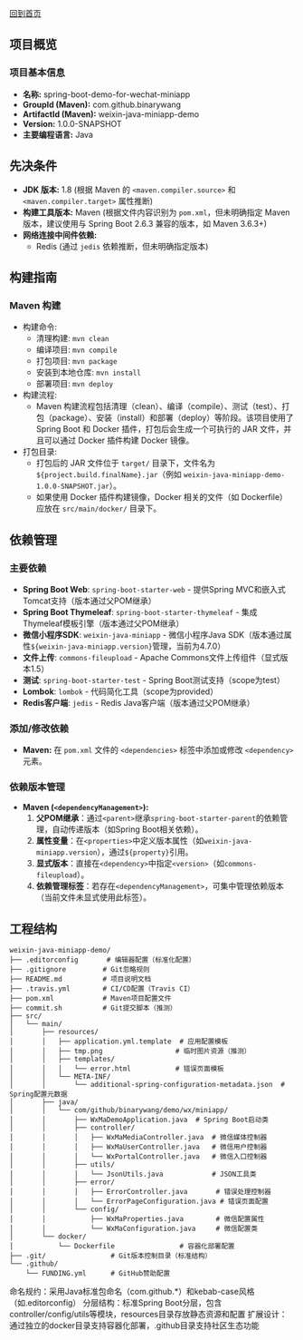 [回到首页](../README.md)

## 项目概览
### 项目基本信息
- **名称:** spring-boot-demo-for-wechat-miniapp
- **GroupId (Maven):** com.github.binarywang
- **ArtifactId (Maven):** weixin-java-miniapp-demo
- **Version:** 1.0.0-SNAPSHOT
- **主要编程语言:** Java

## 先决条件
- **JDK 版本:** 1.8 (根据 Maven 的 `<maven.compiler.source>` 和 `<maven.compiler.target>` 属性推断)
- **构建工具版本:** Maven (根据文件内容识别为 `pom.xml`，但未明确指定 Maven 版本，建议使用与 Spring Boot 2.6.3 兼容的版本，如 Maven 3.6.3+)
- **网络连接中间件依赖:**
  - Redis (通过 `jedis` 依赖推断，但未明确指定版本)

## 构建指南
### Maven 构建
- 构建命令:
    - 清理构建: `mvn clean`
    - 编译项目: `mvn compile`
    - 打包项目: `mvn package`
    - 安装到本地仓库: `mvn install`
    - 部署项目: `mvn deploy`
- 构建流程: 
    - Maven 构建流程包括清理（clean）、编译（compile）、测试（test）、打包（package）、安装（install）和部署（deploy）等阶段。该项目使用了 Spring Boot 和 Docker 插件，打包后会生成一个可执行的 JAR 文件，并且可以通过 Docker 插件构建 Docker 镜像。
- 打包目录: 
    - 打包后的 JAR 文件位于 `target/` 目录下，文件名为 `${project.build.finalName}.jar`（例如 `weixin-java-miniapp-demo-1.0.0-SNAPSHOT.jar`）。
    - 如果使用 Docker 插件构建镜像，Docker 相关的文件（如 Dockerfile）应放在 `src/main/docker/` 目录下。

## 依赖管理
### 主要依赖
- **Spring Boot Web**: `spring-boot-starter-web` - 提供Spring MVC和嵌入式Tomcat支持（版本通过父POM继承）
- **Spring Boot Thymeleaf**: `spring-boot-starter-thymeleaf` - 集成Thymeleaf模板引擎（版本通过父POM继承）
- **微信小程序SDK**: `weixin-java-miniapp` - 微信小程序Java SDK（版本通过属性`${weixin-java-miniapp.version}`管理，当前为4.7.0）
- **文件上传**: `commons-fileupload` - Apache Commons文件上传组件（显式版本1.5）
- **测试**: `spring-boot-starter-test` - Spring Boot测试支持（scope为test）
- **Lombok**: `lombok` - 代码简化工具（scope为provided）
- **Redis客户端**: `jedis` - Redis Java客户端（版本通过父POM继承）

### 添加/修改依赖
- **Maven:** 在 `pom.xml` 文件的 `<dependencies>` 标签中添加或修改 `<dependency>` 元素。

### 依赖版本管理
- **Maven (`<dependencyManagement>`):**  
  1. **父POM继承**：通过`<parent>`继承`spring-boot-starter-parent`的依赖管理，自动传递版本（如Spring Boot相关依赖）。  
  2. **属性变量**：在`<properties>`中定义版本属性（如`weixin-java-miniapp.version`），通过`${property}`引用。  
  3. **显式版本**：直接在`<dependency>`中指定`<version>`（如`commons-fileupload`）。  
  4. **依赖管理标签**：若存在`<dependencyManagement>`，可集中管理依赖版本（当前文件未显式使用此标签）。



## 工程结构

```text
weixin-java-miniapp-demo/
├── .editorconfig       # 编辑器配置（标准化配置）
├── .gitignore         # Git忽略规则
├── README.md          # 项目说明文档
├── .travis.yml        # CI/CD配置（Travis CI）
├── pom.xml            # Maven项目配置文件
├── commit.sh          # Git提交脚本（推测）
├── src/
│   └── main/
│       ├── resources/
│       │   ├── application.yml.template  # 应用配置模板
│       │   ├── tmp.png                  # 临时图片资源（推测）
│       │   ├── templates/
│       │   │   └── error.html           # 错误页面模板
│       │   └── META-INF/
│       │       └── additional-spring-configuration-metadata.json  # Spring配置元数据
│       ├── java/
│       │   └── com/github/binarywang/demo/wx/miniapp/
│       │       ├── WxMaDemoApplication.java  # Spring Boot启动类
│       │       ├── controller/
│       │       │   ├── WxMaMediaController.java  # 微信媒体控制器
│       │       │   ├── WxMaUserController.java   # 微信用户控制器
│       │       │   └── WxPortalController.java   # 微信入口控制器
│       │       ├── utils/
│       │       │   └── JsonUtils.java            # JSON工具类
│       │       ├── error/
│       │       │   ├── ErrorController.java       # 错误处理控制器
│       │       │   └── ErrorPageConfiguration.java # 错误页面配置
│       │       └── config/
│       │           ├── WxMaProperties.java        # 微信配置属性
│       │           └── WxMaConfiguration.java     # 微信配置类
│       └── docker/
│           └── Dockerfile                # 容器化部署配置
├── .git/                # Git版本控制目录（标准结构）
└── .github/
    └── FUNDING.yml      # GitHub赞助配置
```

命名规约：采用Java标准包命名（com.github.*）和kebab-case风格（如.editorconfig）
分层结构：标准Spring Boot分层，包含controller/config/utils等模块，resources目录存放静态资源和配置
扩展设计：通过独立的docker目录支持容器化部署，.github目录支持社区生态功能